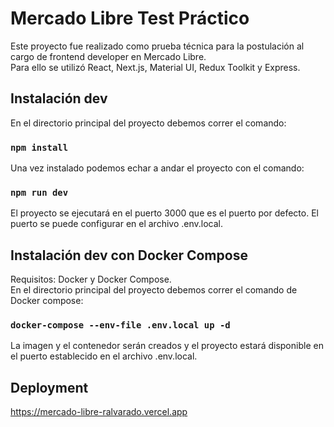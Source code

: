 # Mercado Libre Test Práctico

Este proyecto fue realizado como prueba técnica para la postulación al cargo de frontend developer en Mercado Libre.  
Para ello se utilizó React, Next.js, Material UI, Redux Toolkit y Express.


## Instalación dev

En el directorio principal del proyecto debemos correr el comando:

### `npm install`

Una vez instalado podemos echar a andar el proyecto con el comando:

### `npm run dev`

El proyecto se ejecutará en el puerto 3000 que es el puerto por defecto. El puerto se puede configurar en el archivo .env.local.


## Instalación dev con Docker Compose

Requisitos: Docker y Docker Compose.  
En el directorio principal del proyecto debemos correr el comando de Docker compose:

### `docker-compose --env-file .env.local up -d`

La imagen y el contenedor serán creados y el proyecto estará disponible en el puerto establecido en el archivo .env.local.


## Deployment

https://mercado-libre-ralvarado.vercel.app